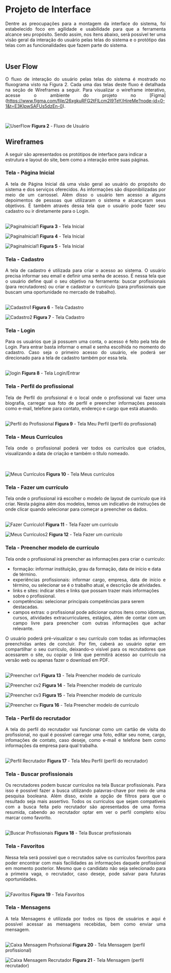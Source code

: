 
# Projeto de Interface

<div align="justify"> Dentre as preocupações para a montagem da interface do sistema, foi estabelecido foco em agilidade e usabilidade para que a ferramenta alcance seu propósito. Sendo assim, nos itens abaixo, será possível ter uma visão geral da interação do usuário pelas telas do sistema e o protótipo das telas com as funcionalidades que fazem parte do sistema.
  </div><br>

## User Flow

<div align="justify"> 

  O fluxo de interação do usuário pelas telas do sistema é mostrado no fluxograma visto na Figura 2. Cada uma das telas deste fluxo é detalhada na seção de Wireframes a seguir. Para visualizar o wireframe interativo, acesse o ambiente do projeto no [Figma]
(https://www.figma.com/file/26xgkuRFG2tFlLcm2I9TeY/HireMe?node-id=0-1&t=E3KIpwSAFUs5dzEn-0).
  
 </div><br>
 
![UserFlow](img/Fluxo%20Usua%CC%81rio.jpg)
**Figura 2** - Fluxo de Usuário

## Wireframes

A seguir são apresentados os protótipos de interface para indicar a estrutura e layout do site, bem como a interação entre suas páginas. 
 
### Tela - Página Inicial

<div align="justify"> A tela de Página Inicial dá uma visão geral ao usuário do propósito do sistema e dos serviços oferecidos. As informações são disponibilizadas por meio de um carrossel. Além disso o usuário tem acesso a alguns depoimentos de pessoas que utilizaram o sistema e alcançaram seus objetivos. É também através dessa tela que o usuário pode fazer seu cadastro ou ir diretamente para o Login.
   </div><br>

![PaginaInicial1](img/pagina-inicial1.jpg)
**Figura 3** - Tela Inicial

![PaginaInicial1](img/pagina-inicial2.jpg)
**Figura 4** - Tela Inicial

![PaginaInicial1](img/pagina-inicial3.jpg)
**Figura 5** - Tela Inicial
   

### Tela - Cadastro

<div align="justify"> A tela de cadastro é utilizada para criar o acesso ao sistema. O usuário precisa informar seu email e definir uma senha de acesso. É nessa tela que o usuário define qual o seu objetivo na ferramenta: buscar profissionais (para recrutadores) ou criar e cadastrar o currículo (para profissionais que buscam uma oportunidade no mercado de trabalho). 
  </div><br>

![Cadastro1](img/cadastro1.jpg)
**Figura 6** - Tela Cadastro

![Cadastro2](img/cadastro2.jpg)
**Figura 7** - Tela Cadastro

### Tela - Login

<div align="justify"> Para os usuários que já possuem uma conta, o acesso é feito pela tela de Login. Para entrar basta informar o email e senha escolhida no momento do cadastro. Caso seja o primeiro acesso do usuário, ele poderá ser direcionado para a tela de cadastro também por essa tela. 
  </div><br>

![login](img/cadastro3.jpg)
**Figura 8** - Tela Login/Entrar

### Tela - Perfil do profissional

<div align="justify"> Tela de Perfil do profssional é o local onde o profissional vai fazer uma biografia, carregar sua foto de perfil e preencher informações pessoais como e-mail, telefone para contato, endereço e cargo que está atuando.
  </div><br>

![Perfil do Profissional](img/perfil-profissional.jpg)
**Figura 9** - Tela Meu Perfil (perfil do profissional)

### Tela - Meus Currículos
<div align="justify"> Tela onde o profissional poderá ver todos os currículos que criados, visualizando a data de criação e também o título nomeado.
  </div><br><br>

![Meus Currículos](img/meus-curriculos.jpg)
**Figura 10** - Tela Meus currículos  
  
### Tela - Fazer um currículo

<div align="justify"> Tela onde o profissional irá escolher o modelo de layout de currículo que irá criar. Nesta página além dos modelos, temos um indicativo de instruções de onde clicar quando selecionar para começar a preencher os dados.
  </div><br>

![Fazer Currículo1](img/buscar-modelo-curriculos1.jpg)
**Figura 11** - Tela Fazer um currículo 

![Meus Currículos2](img/buscar-modelo-curriculos2.jpg)
**Figura 12** - Tela Fazer um currículo 

### Tela - Preencher modelo de currículo

Tela onde o profissional irá preencher as informações para criar o currículo:

- formação: informar instituição, grau da formação, data de início e data de término.
- <div align="justify"> experiências profissionais: informar cargo, empresa, data de início e término, ou selecionar se é o trabalho atual, e descrição de atividades.
  </div>
- links e sites: indicar sites e links que possam trazer mais informações sobre o profissional.
- competências: selecionar principais competências para serem destacadas. 
- <div align="justify"> campos extras: o profissional pode adicionar outros itens como idiomas, cursos, atividades extracurriculares, estágios, além de contar com um campo livre para preencher com outras informações que achar relevante. 
  </div>

<div align="justify"> O usuário poderá pré-visualizar o seu currículo com todas as informações preenchidas antes de concluir. Por fim, caberá ao usuário  optar em  compartilhar o seu currículo, deixando-o visível para os recrutadores que acessarem o site, ou copiar o link que permitirá acesso ao currículo na versão web ou apenas fazer o download em PDF.
  </div><br>

![Preencher cv1](img/preencher-modelo-curriculo1.jpg)
**Figura 13** - Tela Preencher modelo de currículo

![Preencher cv2](img/preencher-modelo-curriculo2.jpg)
**Figura 14** - Tela Preencher modelo de currículo

![Preencher cv3](img/preencher-modelo-curriculo3.jpg)
**Figura 15** - Tela Preencher modelo de currículo

![Preencher cv](img/preencher-modelo-curriculo.jpg)
**Figura 16** - Tela Preencher modelo de currículo

### Tela - Perfil do recrutador

<div align="justify"> A tela do perfil do recrutador vai funcionar como um cartão de visita do profissional, no qual é possível carregar uma foto, editar seu nome, cargo, infomações de contato, caso deseje, como e-mail e telefone bem como informações da empresa para qual trabalha.
  </div><br>
  
  ![Perfil Recrutador](img/perfil-recrutador.jpg)
**Figura 17** - Tela Meu Perfil (perfil do recrutador)

### Tela - Buscar profissionais

<div align="justify"> Os recrutadores podem buscar currículos na tela Buscar profissionais. Para isso é possível fazer a busca utilizando palavras-chave por meio de uma pesquisa booleana. Além disso, existe a opção de filtros para que o resultado seja mais assertivo. Todos os currículos que sejam compatíveis com a busca feita pelo recrutador são apresentados de uma forma resumida, cabendo ao recrutador optar em ver o perfil completo e/ou marcar como favorito. 
   </div><br>
  
![Buscar Profissionais](img/buscar-profissionais.jpg)
**Figura 18** - Tela Buscar profissionais

### Tela - Favoritos

<div align="justify"> Nessa tela será possível que o recrutados salve os currículos favoritos para poder encontrar com mais facilidades as informações daquele profissional em momento posterior. Mesmo que o candidato não seja selecionado para a primeira vaga, o recrutador, caso deseje, pode salvar para futuras oportunidades.
  </div><br>

![Favoritos](img/curriculos-favoritados.jpg)
**Figura 19** - Tela Favoritos

### Tela - Mensagens

<div align="justify"> A tela Mensagens é utilizada por todos os tipos de usuários e aqui é possível acessar as mensagens recebidas, bem como enviar uma mensagem. 
  </div><br>

![Caixa Mensagem Profssional](img/caixa-mensagens-profissional.jpg)
**Figura 20** - Tela Mensagem (perfil profissional)

![Caixa Mensagem Recrutador](img/caixa-mensagens-recrutador.jpg)
**Figura 21** - Tela Mensagem (perfil recrutador)
